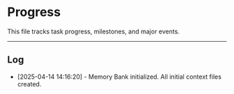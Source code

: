 # Progress

This file tracks task progress, milestones, and major events.

---

## Log

- [2025-04-14 14:16:20] - Memory Bank initialized. All initial context files created.
